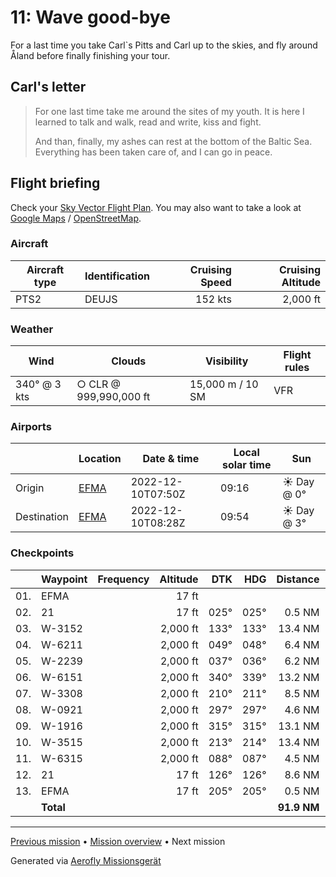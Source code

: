 # 11: Wave good-bye

For a last time you take Carl`s Pitts and Carl up to the skies, and fly around Åland before finally finishing your tour.

## Carl's letter

> For one last time take me around the sites of my youth. It is here I learned to talk and walk, read and write, kiss and fight.
>
> And than, finally, my ashes can rest at the bottom of the Baltic Sea. Everything has been taken care of, and I can go in peace.

## Flight briefing

Check your [Sky Vector Flight Plan](https://skyvector.com/?ll=60.123931066290545,19.90497520861573&chart=301&zoom=3&fpl=N0152A000%20EFMA%205958N02013E%206002N02023E%206007N02031E%206019N02023E%206012N02014E%206014N02006E%206024N01948E%206013N01932E%206013N01941E%20EFMA). You may also want to take a look at [Google Maps](https://www.google.com/maps/@?api=1&map_action=map&center=60.18490686364503,20.022711753845215&zoom=10&basemap=terrain) / [OpenStreetMap](https://www.openstreetmap.org/#map=10/60.18490686364503/20.022711753845215).

### Aircraft

| Aircraft type | Identification | Cruising Speed | Cruising Altitude |
| ------------- | -------------- | -------------: | ----------------: |
| PTS2          | DEUJS          |        152 kts |          2,000 ft |

### Weather

| Wind         | Clouds                 | Visibility       | Flight rules |
| ------------ | ---------------------- | ---------------- | ------------ |
| 340° @ 3 kts | ○ CLR @ 999,990,000 ft | 15,000 m / 10 SM | VFR          |

### Airports

|             | Location                                 | Date & time       | Local solar time | Sun        |
| ----------- | ---------------------------------------- | ----------------- | ---------------- | ---------- |
| Origin      | [EFMA](https://opennav.com/airport/EFMA) | 2022-12-10T07:50Z | 09:16            | ☀ Day @ 0° |
| Destination | [EFMA](https://opennav.com/airport/EFMA) | 2022-12-10T08:28Z | 09:54            | ☀ Day @ 3° |

### Checkpoints

|     | Waypoint  | Frequency | Altitude |  DTK |  HDG |    Distance |       ETE |
| :-: | --------- | --------: | -------: | ---: | ---: | ----------: | --------: |
| 01. | EFMA      |           |    17 ft |      |      |             |           |
| 02. | 21        |           |    17 ft | 025° | 025° |      0.5 NM |     01:06 |
| 03. | W-3152    |           | 2,000 ft | 133° | 133° |     13.4 NM |     05:13 |
| 04. | W-6211    |           | 2,000 ft | 049° | 048° |      6.4 NM |     02:32 |
| 05. | W-2239    |           | 2,000 ft | 037° | 036° |      6.2 NM |     02:28 |
| 06. | W-6151    |           | 2,000 ft | 340° | 339° |     13.2 NM |     05:20 |
| 07. | W-3308    |           | 2,000 ft | 210° | 211° |      8.5 NM |     03:20 |
| 08. | W-0921    |           | 2,000 ft | 297° | 297° |      4.6 NM |     01:50 |
| 09. | W-1916    |           | 2,000 ft | 315° | 315° |     13.1 NM |     05:17 |
| 10. | W-3515    |           | 2,000 ft | 213° | 214° |     13.4 NM |     05:14 |
| 11. | W-6315    |           | 2,000 ft | 088° | 087° |      4.5 NM |     01:46 |
| 12. | 21        |           |    17 ft | 126° | 126° |      8.6 NM |     03:20 |
| 13. | EFMA      |           |    17 ft | 205° | 205° |      0.5 NM |     01:06 |
|     | **Total** |           |          |      |      | **91.9 NM** | **38:27** |

---

[Previous mission](./10_aland_homecoming.md) • [Mission overview](./README.md) • Next mission

Generated via [Aerofly Missionsgerät](https://github.com/fboes/aerofly-missions)
